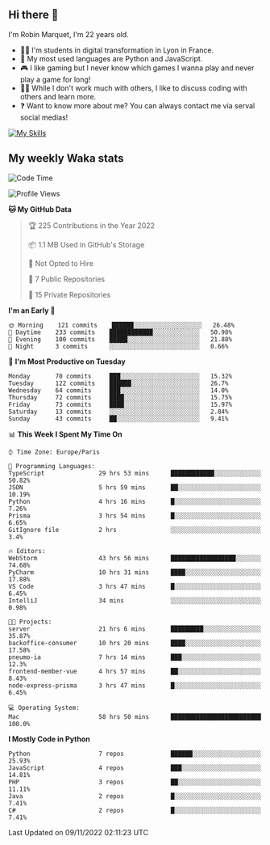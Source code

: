 ## Hi there 👋

I'm Robin Marquet, I'm 22 years old.

- 👨‍💻 I'm students in digital transformation in Lyon in France.
- 🌱 My most used languages are Python and JavaScript.
- 🎮 I like gaming but I never know which games I wanna play and never play a game for long!
- 👯‍♀️ While I don't work much with others, I like to discuss coding with others and learn more.
- ❓ Want to know more about me? You can always contact me via serval social medias!

[![My Skills](https://skillicons.dev/icons?i=js,html,css,docker,express,figma,firebase,graphql,mongodb,mysql,nodejs,py,react,ts,vue)](https://skillicons.dev)

## My weekly Waka stats

<!--START_SECTION:waka-->
![Code Time](http://img.shields.io/badge/Code%20Time-2%2C813%20hrs%2051%20mins-blue)

![Profile Views](http://img.shields.io/badge/Profile%20Views-1-blue)

**🐱 My GitHub Data** 

> 🏆 225 Contributions in the Year 2022
 > 
> 📦 1.1 MB Used in GitHub's Storage 
 > 
> 🚫 Not Opted to Hire
 > 
> 📜 7 Public Repositories 
 > 
> 🔑 15 Private Repositories  
 > 
**I'm an Early 🐤** 

```text
🌞 Morning    121 commits    ██████░░░░░░░░░░░░░░░░░░░   26.48% 
🌆 Daytime    233 commits    ████████████░░░░░░░░░░░░░   50.98% 
🌃 Evening    100 commits    █████░░░░░░░░░░░░░░░░░░░░   21.88% 
🌙 Night      3 commits      ░░░░░░░░░░░░░░░░░░░░░░░░░   0.66%

```
📅 **I'm Most Productive on Tuesday** 

```text
Monday       70 commits     ███░░░░░░░░░░░░░░░░░░░░░░   15.32% 
Tuesday      122 commits    ██████░░░░░░░░░░░░░░░░░░░   26.7% 
Wednesday    64 commits     ███░░░░░░░░░░░░░░░░░░░░░░   14.0% 
Thursday     72 commits     ████░░░░░░░░░░░░░░░░░░░░░   15.75% 
Friday       73 commits     ████░░░░░░░░░░░░░░░░░░░░░   15.97% 
Saturday     13 commits     ░░░░░░░░░░░░░░░░░░░░░░░░░   2.84% 
Sunday       43 commits     ██░░░░░░░░░░░░░░░░░░░░░░░   9.41%

```


📊 **This Week I Spent My Time On** 

```text
⌚︎ Time Zone: Europe/Paris

💬 Programming Languages: 
TypeScript               29 hrs 53 mins      ████████████░░░░░░░░░░░░░   50.82% 
JSON                     5 hrs 59 mins       ██░░░░░░░░░░░░░░░░░░░░░░░   10.19% 
Python                   4 hrs 16 mins       █░░░░░░░░░░░░░░░░░░░░░░░░   7.26% 
Prisma                   3 hrs 54 mins       █░░░░░░░░░░░░░░░░░░░░░░░░   6.65% 
GitIgnore file           2 hrs               ░░░░░░░░░░░░░░░░░░░░░░░░░   3.4%

🔥 Editors: 
WebStorm                 43 hrs 56 mins      ██████████████████░░░░░░░   74.68% 
PyCharm                  10 hrs 31 mins      ████░░░░░░░░░░░░░░░░░░░░░   17.88% 
VS Code                  3 hrs 47 mins       █░░░░░░░░░░░░░░░░░░░░░░░░   6.45% 
IntelliJ                 34 mins             ░░░░░░░░░░░░░░░░░░░░░░░░░   0.98%

🐱‍💻 Projects: 
server                   21 hrs 6 mins       █████████░░░░░░░░░░░░░░░░   35.87% 
backoffice-consumer      10 hrs 20 mins      ████░░░░░░░░░░░░░░░░░░░░░   17.58% 
pneumo-ia                7 hrs 14 mins       ███░░░░░░░░░░░░░░░░░░░░░░   12.3% 
frontend-member-vue      4 hrs 57 mins       ██░░░░░░░░░░░░░░░░░░░░░░░   8.43% 
node-express-prisma      3 hrs 47 mins       █░░░░░░░░░░░░░░░░░░░░░░░░   6.45%

💻 Operating System: 
Mac                      58 hrs 50 mins      █████████████████████████   100.0%

```

**I Mostly Code in Python** 

```text
Python                   7 repos             ██████░░░░░░░░░░░░░░░░░░░   25.93% 
JavaScript               4 repos             ███░░░░░░░░░░░░░░░░░░░░░░   14.81% 
PHP                      3 repos             ██░░░░░░░░░░░░░░░░░░░░░░░   11.11% 
Java                     2 repos             █░░░░░░░░░░░░░░░░░░░░░░░░   7.41% 
C#                       2 repos             █░░░░░░░░░░░░░░░░░░░░░░░░   7.41%

```



 Last Updated on 09/11/2022 02:11:23 UTC
<!--END_SECTION:waka-->
